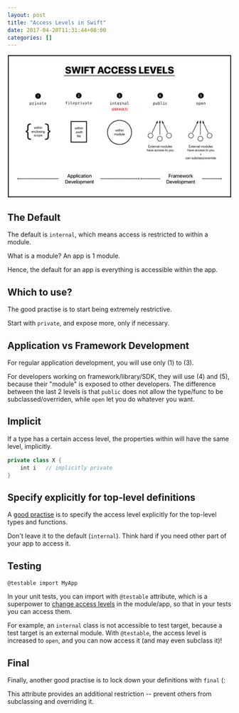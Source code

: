 ```yaml
---
layout: post
title: "Access Levels in Swift"
date: 2017-04-20T11:31:44+08:00
categories: []
---
```

 
![The 5 Access Levels in Swift](/images/swift-access-levels.jpg)

## The Default

The default is `internal`, which means access is restricted to within a module. 

What is a module? An app is 1 module.

Hence, the default for an app is everything is accessible within the app.

## Which to use?

The good practise is to start being extremely restrictive.

Start with `private`, and expose more, only if necessary. 

## Application vs Framework Development

For regular application development, you will use only (1) to (3).

For developers working on framework/library/SDK, they will use (4) and (5), because their "module" is exposed to other developers. The difference between the last 2 levels is that `public` does not allow the type/func to be subclassed/overriden, while `open` let you do whatever you want.

## Implicit

If a type has a certain access level, the properties within will have the same level, implicitly.

```swift
private class X {
    int i   // implicitly private
}
```

## Specify explicitly for top-level definitions

A [good practise](https://github.com/github/swift-style-guide) is to specify the access level explicitly for the top-level types and functions. 

Don't leave it to the default (`internal`). Think hard if you need other part of your app to access it.

## Testing

    @testable import MyApp

In your unit tests, you can import with `@testable` attribute, which is a superpower to [change access levels](https://developer.apple.com/library/content/documentation/DeveloperTools/Conceptual/testing_with_xcode/chapters/04-writing_tests.html) in the module/app, so that in your tests you can access them.

For example, an `internal` class is not accessible to test target, because a test target is an external module. With `@testable`, the access level is increased to `open`, and you can now access it (and may even subclass it)!

## Final

Finally, another good practise is to lock down your definitions with `final` (:

This attribute provides an additional restriction -- prevent others from subclassing and overriding it.
